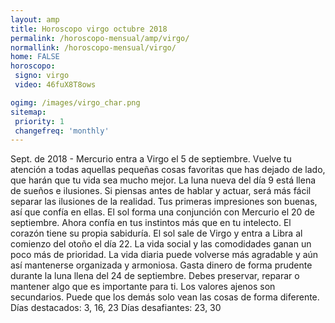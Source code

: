 ```yaml
---
layout: amp
title: Horoscopo virgo octubre 2018 
permalink: /horoscopo-mensual/amp/virgo/
normallink: /horoscopo-mensual/virgo/
home: FALSE
horoscopo:
 signo: virgo
 video: 46fuX8T8ows

ogimg: /images/virgo_char.png
sitemap:
 priority: 1
 changefreq: 'monthly'
---
```



Sept. de 2018 - Mercurio entra a Virgo el 5 de septiembre. Vuelve tu atención a todas aquellas pequeñas cosas favoritas que has dejado de lado, que harán que tu vida sea mucho mejor. 
La luna nueva del día 9 está llena de sueños e ilusiones. Si piensas antes de hablar y actuar, será más fácil separar las ilusiones de la realidad. Tus primeras impresiones son buenas, así que confía en ellas. 
El sol forma una conjunción con Mercurio el 20 de septiembre. Ahora confía en tus instintos más que en tu intelecto. El corazón tiene su propia sabiduría. 
El sol sale de Virgo y entra a Libra al comienzo del otoño el día 22. La vida social y las comodidades ganan un poco más de prioridad. La vida diaria puede volverse más agradable y aún así mantenerse organizada y armoniosa. 
Gasta dinero de forma prudente durante la luna llena del 24 de septiembre. Debes preservar, reparar o mantener algo que es importante para ti. Los valores ajenos son secundarios. Puede que los demás solo vean las cosas de forma diferente. 
Días destacados: 3, 16, 23
Días desafiantes: 23, 30